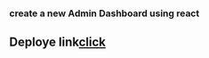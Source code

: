### create a new Admin Dashboard using react 

## Deploye link[click](https://fervent-elion-e359cd.netlify.app/)
